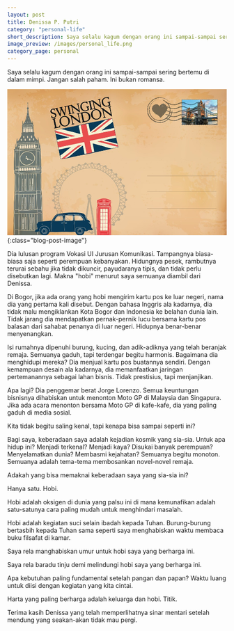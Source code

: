 ```yaml
---
layout: post
title: Denissa P. Putri
category: "personal-life"
short_description: Saya selalu kagum dengan orang ini sampai-sampai sering bertemu di dalam mimpi. Jangan salah paham. Ini bukan romansa.
image_preview: /images/personal_life.png
category_page: personal
---
```


Saya selalu kagum dengan orang ini sampai-sampai sering bertemu di dalam mimpi.
Jangan salah paham. Ini bukan romansa.

![respect!](/images/denissa.jpg){:class="blog-post-image"}

Dia lulusan program Vokasi UI Jurusan Komunikasi. Tampangnya biasa-biasa saja
seperti perempuan kebanyakan. Hidungnya pesek, rambutnya terurai sebahu jika
tidak dikuncir, payudaranya tipis, dan tidak perlu disebutkan lagi. Makna
"hobi" menurut saya semuanya diambil dari Denissa.

Di Bogor, jika ada orang yang hobi mengirim kartu pos ke luar negeri, nama dia
yang pertama kali disebut. Dengan bahasa Inggris ala kadarnya, dia tidak malu
mengiklankan Kota Bogor dan Indonesia ke belahan dunia lain. Tidak jarang dia
mendapatkan pernak-pernik lucu bersama kartu pos balasan dari sahabat
penanya di luar negeri. Hidupnya benar-benar menyenangkan.

Isi rumahnya dipenuhi burung, kucing, dan adik-adiknya yang telah beranjak
remaja. Semuanya gaduh, tapi terdengar begitu harmonis. Bagaimana dia
menghidupi mereka? Dia menjual kartu pos buatannya sendiri. Dengan kemampuan
desain ala kadarnya, dia memanfaatkan jaringan pertemanannya sebagai lahan
bisnis. Tidak prestisius, tapi menjanjikan.

Apa lagi? Dia penggemar berat Jorge Lorenzo. Semua keuntungan bisnisnya
dihabiskan untuk menonton Moto GP di Malaysia dan Singapura.
Jika ada acara menonton bersama Moto GP di kafe-kafe, dia yang paling
gaduh di media sosial.

Kita tidak begitu saling kenal, tapi kenapa bisa sampai seperti ini?


Bagi saya, keberadaan saya adalah kejadian kosmik yang sia-sia. Untuk apa
hidup ini? Menjadi terkenal? Menjadi kaya? Disukai banyak perempuan?
Menyelamatkan dunia? Membasmi kejahatan? Semuanya begitu monoton.
Semuanya adalah tema-tema membosankan novel-novel remaja.

Adakah yang bisa memaknai keberadaan saya yang sia-sia ini?

Hanya satu. Hobi.

Hobi adalah oksigen di dunia yang palsu ini di mana kemunafikan adalah
satu-satunya cara paling mudah untuk menghindari masalah.

Hobi adalah kegiatan suci selain ibadah kepada Tuhan. Burung-burung
bertasbih kepada Tuhan sama seperti saya menghabiskan waktu membaca
buku filsafat di kamar.

Saya rela manghabiskan umur untuk hobi saya yang berharga ini.

Saya rela baradu tinju demi melindungi hobi saya yang berharga ini.

Apa kebutuhan paling fundamental setelah pangan dan papan? Waktu luang
untuk diisi dengan kegiatan yang kita cintai.

Harta yang paling berharga adalah keluarga dan hobi. Titik.

Terima kasih Denissa yang telah memperlihatnya sinar mentari setelah mendung
yang seakan-akan tidak mau pergi.
